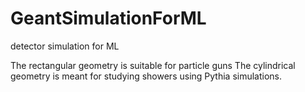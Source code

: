 # GeantSimulationForML
detector simulation for ML

The rectangular geometry is suitable for particle guns
The cylindrical geometry is meant for studying showers using Pythia simulations.
